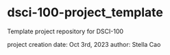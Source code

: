 # dsci-100-project_template
Template project repository for DSCI-100

project creation date: Oct 3rd, 2023
author: Stella Cao
